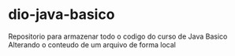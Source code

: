 # dio-java-basico
Repositorio para armazenar todo o codigo do curso de Java Basico
Alterando o conteudo de um arquivo de forma local 
